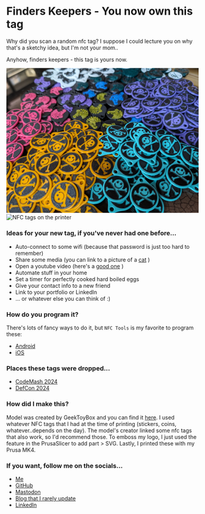 # Finders Keepers - You now own this tag

Why did you scan a random nfc tag? I suppose I could lecture you on why that's a sketchy idea, but I'm not your mom.. 

Anyhow, finders keepers - this tag is yours now.


![pile of printed nfc tags](/PXL_20240511_205112714_Original.jpeg)
![NFC tags on the printer](/prints.png)

### Ideas for your new tag, if you've never had one before...

- Auto-connect to some wifi (because that password is just too hard to remember)
- Share some media (you can link to a picture of a [cat](https://cdn2.thecatapi.com/images/vJB8rwfdX.jpg) )
- Open a youtube video (here's a [good one](https://www.youtube.com/watch?v=dQw4w9WgXcQ) )
- Automate stuff in your home
- Set a timer for perfectly cooked hard boiled eggs
- Give your contact info to a new friend
- Link to your portfolio or LinkedIn
- ... or whatever else you can think of :)


### How do you program it?

There's lots of fancy ways to do it, but `NFC Tools` is my favorite to program these:
- [Android](https://play.google.com/store/apps/details?id=com.wakdev.wdnfc&hl=en_US&gl=US)
- [iOS](https://apps.apple.com/us/app/nfc-tools/id1252962749)


### Places these tags were dropped...

- [CodeMash 2024](https://codemash.org/)
- [DefCon 2024](https://defcon.org/)

### How did I make this?

Model was created by GeekToyBox and you can find it [here](https://www.printables.com/model/505531-25mm1-nfc-ntag215-coin-keychain).  I used whatever NFC tags that I had at the time of printing (stickers, coins, whatever..depends on the day).  The model's creator linked some nfc tags that also work, so I'd recommend those.  To emboss my logo, I just used the feature in the PrusaSlicer to add part > SVG.  Lastly, I printed these with my Prusa MK4.


### If you want, follow me on the socials...

- [Me](https://www.stephaniefrantz.com/)
- [GitHub](https://github.com/thehandsomezebra)
- [Mastodon](https://defcon.social/@handsomezebra)
- [Blog that I rarely update](https://readthis.info/)
- [LinkedIn](https://www.linkedin.com/in/stephanielage/)

<!-- Google tag (gtag.js) -->
<script async src="https://www.googletagmanager.com/gtag/js?id=G-RQR0G235HD"></script>
<script>
  window.dataLayer = window.dataLayer || [];
  function gtag(){dataLayer.push(arguments);}
  gtag('js', new Date());

  gtag('config', 'G-RQR0G235HD');
</script>
